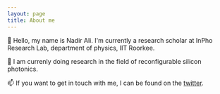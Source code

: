 ```yaml
---
layout: page
title: About me
---
```

:boy: Hello, my name is Nadir Ali. I'm currently a research scholar at InPho Research Lab, department of physics, IIT Roorkee. 

:high_brightness: I am currenly doing research in the field of reconfigurable silicon photonics. 

:mailbox: If you want to get in touch with me, I can be found on the [twitter](https://twitter.com/iam_nadirali).
